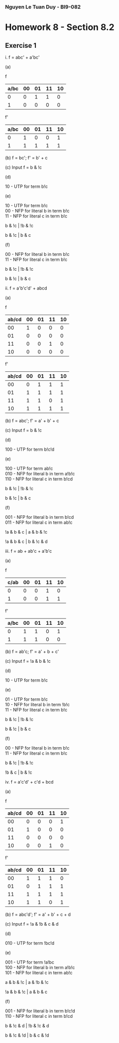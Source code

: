 ### Nguyen Le Tuan Duy - BI9-082

# Homework 8 - Section 8.2
## Exercise 1

i. f = abc' + a'bc'

(a) 

f

|a/bc|00  |01  |11  |10  |
|:---|:---|:---|:---|:---|
|0   |0   |1   |1   |0   |
|1   |0   |0   |0   |0   |

f'

|a/bc|00  |01  |11  |10  |
|:---|:---|:---|:---|:---|
|0   |1   |0   |0   |1   |
|1   |1   |1   |1   |1   |

(b) f = bc'; f' = b' + c

(c) Input f = b & !c

(d)

10 - UTP for term b!c

(e)

10 - UTP for term b!c  
00 - NFP for literal b in term b!c  
11 - NFP for literal c in term b!c  

b & !c | !b & !c  

b & !c | b & c

(f) 

00 - NFP for literal b in term b!c  
11 - NFP for literal c in term b!c

b & !c | !b & !c  

b & !c | b & c  

ii. f = a'b'c'd' + abcd

(a) 

f

|ab/cd|00  |01  |11  |10  |
|:----|:---|:---|:---|:---|
|00   |1   |0   |0   |0   |
|01   |0   |0   |0   |0   |
|11   |0   |0   |1   |0   |
|10   |0   |0   |0   |0   |

f'

|ab/cd|00  |01  |11  |10  |
|:----|:---|:---|:---|:---|
|00   |0   |1   |1   |1   |
|01   |1   |1   |1   |1   |
|11   |1   |1   |0   |1   |
|10   |1   |1   |1   |1   |


(b) f = abc'; f' = a' + b' + c

(c) Input f = b & !c

(d)

100 - UTP for term b!c!d

(e)

100 - UTP for term ab!c  
010 - NFP for literal b in term a!b!c  
110 - NFP for literal c in term b!cd  

b & !c | !b & !c  

b & !c | b & c

(f) 

001 - NFP for literal b in term b!cd  
011 - NFP for literal c in term ab!c

!a & b & c | a & b & !c  

!a & b & c | b & !c & d  

iii. f = ab + ab'c + a'b'c

(a) 

f

|c/ab|00  |01  |11  |10  |
|:---|:---|:---|:---|:---|
|0   |0   |0   |1   |0   |
|1   |0   |0   |1   |1   |

f'

|a/bc|00  |01  |11  |10  |
|:---|:---|:---|:---|:---|
|0   |1   |1   |0   |1   |
|1   |1   |1   |0   |0   |

(b) f = ab'c; f' = a' + b + c'

(c) Input f = !a & b & !c

(d)

10 - UTP for term b!c

(e)

01 - UTP for term b!c  
10 - NFP for literal b in term !b!c  
11 - NFP for literal c in term b!c  

b & !c | !b & !c  

b & !c | b & c

(f) 

00 - NFP for literal b in term b!c  
11 - NFP for literal c in term b!c

b & !c | !b & !c  

!b & c | b & !c  

iv. f = a'c'd' + c'd + bcd

(a) 

f

|ab/cd|00  |01  |11  |10  |
|:----|:---|:---|:---|:---|
|00   |0   |0   |0   |1   |
|01   |1   |0   |0   |0   |
|11   |0   |0   |0   |0   |
|10   |0   |0   |1   |0   |

f'

|ab/cd|00  |01  |11  |10  |
|:----|:---|:---|:---|:---|
|00   |1   |1   |1   |0   |
|01   |0   |1   |1   |1   |
|11   |1   |1   |1   |1   |
|10   |1   |1   |0   |1   |

(b) f = abc'd'; f' = a' + b' + c + d

(c) Input f = !a & !b & c & d

(d)

010 - UTP for term !bc!d

(e)

001 - UTP for term !a!bc  
100 - NFP for literal b in term a!b!c  
101 - NFP for literal c in term ab!c  

a & b & !c | a & !b & !c  

!a & b & !c | a & b & c

(f) 

001 - NFP for literal b in term b!c!d  
110 - NFP for literal c in term b!cd

b & !c & d | !b & !c & d 

b & !c & !d | b & c & !d  